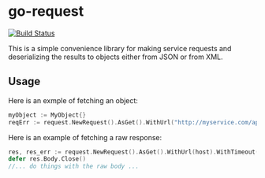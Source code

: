 go-request
==========

[![Build Status](https://travis-ci.org/blendlabs/go-request.svg?branch=master)](https://travis-ci.org/blendlabs/go-request)

This is a simple convenience library for making service requests and deserializing the results to objects either from JSON or from XML.

## Usage

Here is an exmple of fetching an object:

```go
myObject := MyObject{}
reqErr := request.NewRequest().AsGet().WithUrl("http://myservice.com/api/foo").FetchJsonToObject(&myObject)
```

Here is an example of fetching a raw response:

```go
res, res_err := request.NewRequest().AsGet().WithUrl(host).WithTimeout(5000).FetchRawResponse()
defer res.Body.Close()
//... do things with the raw body ...
```
